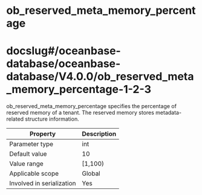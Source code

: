 ob_reserved_meta_memory_percentage
=======================================================
# docslug#/oceanbase-database/oceanbase-database/V4.0.0/ob_reserved_meta_memory_percentage-1-2-3
ob_reserved_meta_memory_percentage specifies the percentage of reserved memory of a tenant. The reserved memory stores metadata-related structure information.


| **Property** | **Description** |
|---------|----------|
| Parameter type | int |
| Default value | 10 |
| Value range | [1,100) |
| Applicable scope | Global |
| Involved in serialization | Yes |



